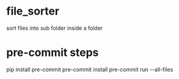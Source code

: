 # file_sorter
sort files into sub folder inside a folder

# pre-commit steps
pip install pre-commit
pre-commit install
pre-commit run --all-files
